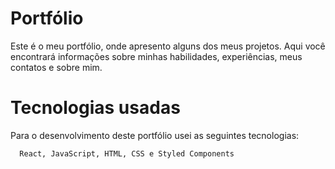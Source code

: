 # Portfólio

Este é o meu portfólio, onde apresento alguns dos meus projetos. Aqui você encontrará informações sobre minhas habilidades, experiências, meus contatos e sobre mim.

# Tecnologias usadas

Para o desenvolvimento deste portfólio usei as seguintes tecnologias:

```bash
  React, JavaScript, HTML, CSS e Styled Components
```
